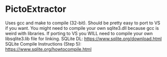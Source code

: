 # PictoExtractor
Uses gcc and make to compile (32-bit). Should be pretty easy to port to VS if you want. You might need to compile your own sqlite3.dll because gcc is weird with libraries. If porting to VS you WILL need to compile your own libsqlite3.lib file for linking.
SQLite DL: https://www.sqlite.org/download.html 
SQLite Compile Instructions (Step 5): https://www.sqlite.org/howtocompile.html
